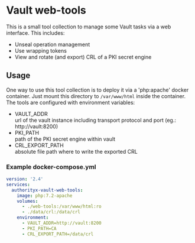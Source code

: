 Vault web-tools
===============

This is a small tool collection to manage some Vault tasks via a web interface.
This includes:

* Unseal operation management
* Use wrapping tokens
* View and rotate (and export) CRL of a PKI secret engine

## Usage
One way to use this tool collection is to deploy it via a 'php:apache' docker container.
Just mount this directory to `/var/www/html` inside the container. The tools are configured with environment variables:

* VAULT_ADDR  
	url of the vault instance including transport protocol and port (eg.: http://vault:8200)
* PKI_PATH  
	path of the PKI secret engine within vault
* CRL_EXPORT_PATH  
	absolute file path where to write the exported CRL

### Example docker-compose.yml

```yml
version: '2.4'
services:
  authorityx-vault-web-tools:
    image: php:7.2-apache
    volumes:
      - ./web-tools:/var/www/html:ro
      - ./data/crl:/data/crl
    environment:
      - VAULT_ADDR=http://vault:8200
      - PKI_PATH=CA
      - CRL_EXPORT_PATH=/data/crl
```
